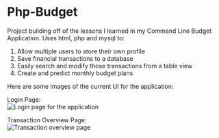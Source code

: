 # Php-Budget
Project building off of the lessons I learned in my Command Line Budget
Application. Uses html, php and mysql to:

1) Allow multiple users to store their own profile
2) Save financial transactions to a database
3) Easily search and modify those transactions from a table view
4) Create and predict monthly budget plans

Here are some images of the current UI for the application:

Login Page:  
![Login page for the application](https://github.com/mRayson-git/WebApp-Budget/blob/master/UI_Images/loginPage.png)

Transaction Overview Page:  
![Transaction overview page](https://github.com/mRayson-git/WebApp-Budget/blob/master/UI_Images/transactionViewScreenshot.png)
